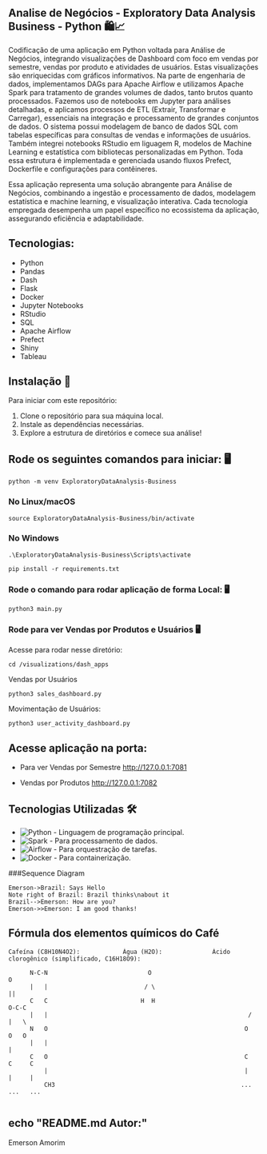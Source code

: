  ## Analise de Negócios - Exploratory Data Analysis Business - Python 🛍️📈 

Codificação de uma aplicação em Python voltada para Análise de Negócios, integrando visualizações de Dashboard com foco em vendas por semestre, vendas por produto e atividades de usuários. Estas visualizações são enriquecidas com gráficos informativos. Na parte de engenharia de dados, implementamos DAGs para Apache Airflow e utilizamos Apache Spark para tratamento de grandes volumes de dados, tanto brutos quanto processados. Fazemos uso de notebooks em Jupyter para análises detalhadas, e aplicamos processos de ETL (Extrair, Transformar e Carregar), essenciais na integração e processamento de grandes conjuntos de dados. O sistema possui modelagem de banco de dados SQL com tabelas específicas para consultas de vendas e informações de usuários. Também integrei notebooks RStudio em liguagem R, modelos de Machine Learning e estatística com bibliotecas personalizadas em Python. Toda essa estrutura é implementada e gerenciada usando fluxos Prefect, Dockerfile e configurações para contêineres.

Essa aplicação representa uma solução abrangente para Análise de Negócios, combinando a ingestão e processamento de dados, modelagem estatística e machine learning, e visualização interativa. Cada tecnologia empregada desempenha um papel específico no ecossistema da aplicação, assegurando eficiência e adaptabilidade.

## Tecnologias:

- Python
- Pandas
- Dash
- Flask
- Docker
- Jupyter Notebooks
- RStudio
- SQL
- Apache Airflow
- Prefect
- Shiny
- Tableau


## Instalação 🚀

Para iniciar com este repositório:

1. Clone o repositório para sua máquina local.
2. Instale as dependências necessárias.
3. Explore a estrutura de diretórios e comece sua análise!

## Rode os seguintes comandos para iniciar: 🖥️

```
python -m venv ExploratoryDataAnalysis-Business
```

### No Linux/macOS
```
source ExploratoryDataAnalysis-Business/bin/activate
```

### No Windows
```
.\ExploratoryDataAnalysis-Business\Scripts\activate
```

```   
pip install -r requirements.txt
```

### Rode o comando para rodar aplicação de forma Local: 🖥️

```   
python3 main.py
```   


### Rode para ver Vendas por Produtos e Usuários 🖥️

Acesse para rodar nesse diretório:
``` 
cd /visualizations/dash_apps
``` 
Vendas por Usuários
``` 
python3 sales_dashboard.py
``` 

Movimentação de Usuários:
``` 
python3 user_activity_dashboard.py
``` 

## Acesse aplicação na porta:

- Para ver Vendas por Semestre
http://127.0.0.1:7081

- Vendas por Produtos
http://127.0.0.1:7082

## Tecnologias Utilizadas 🛠️

- ![Python](https://img.shields.io/badge/-Python-3776AB?style=flat-square&logo=python&logoColor=white) - Linguagem de programação principal.
- ![Spark](https://img.shields.io/badge/-Spark-E25A1C?style=flat-square&logo=apache-spark&logoColor=white) - Para processamento de dados.
- ![Airflow](https://img.shields.io/badge/-Airflow-017CEE?style=flat-square&logo=apache-airflow&logoColor=white) - Para orquestração de tarefas.
- ![Docker](https://img.shields.io/badge/-Docker-2496ED?style=flat-square&logo=docker&logoColor=white) - Para containerização.


###Sequence Diagram
                    
```seq
Emerson->Brazil: Says Hello 
Note right of Brazil: Brazil thinks\nabout it 
Brazil-->Emerson: How are you? 
Emerson->>Emerson: I am good thanks!
```
## Fórmula dos elementos químicos do Café
```
Cafeína (C8H10N4O2):            Água (H2O):              Ácido clorogênico (simplificado, C16H18O9):

      N-C-N                            O                                    O
      |   |                           / \                                  ||
      C   C                          H  H                            O-C-C
      |   |                                                        /   |   \
      N   O                                                       O   O   O
      |   |                                                            |
      C   O                                                       C     C     C
          |                                                       |     |     |
          CH3                                                    ...   ...   ...


```



## echo "README.md Autor:"
Emerson Amorim

